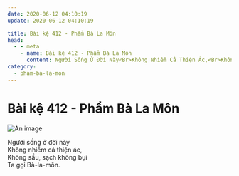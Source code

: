 ```yaml
---
date: 2020-06-12 04:10:19
update: 2020-06-12 04:10:19

title: Bài kệ 412 - Phẩm Bà La Môn
head:
  - - meta
    - name: Bài kệ 412 - Phẩm Bà La Môn
      content: Người Sống Ở Đời Này<Br>Không Nhiễm Cả Thiện Ác,<Br>Không Sầu, Sạch Không Bụi<Br>Ta Gọi Bà-La-Môn.<Br>
category:
  - pham-ba-la-mon
---
```


# Bài kệ 412 - Phẩm Bà La Môn

![An image](/img/pham-ba-la-mon/pham-ba-la-mon-412.jpg)

Người sống ở đời này<br>Không nhiễm cả thiện ác,<br>Không sầu, sạch không bụi<br>Ta gọi Bà-la-môn.<br>
